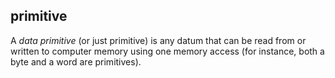 ## primitive
A *data primitive* (or just primitive) is any datum that can be read from or written to computer memory using one memory access (for instance, both a byte and a word are primitives).
